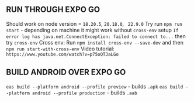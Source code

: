 ## RUN THROUGH EXPO GO
Should work on node version = `18.20.5`, `20.18.0`, ` 22.9.0`
Try run `npm run start` - depending on machine it might work without `cross-env` setup
`If error log has java.net.ConnectException: failed to connect to...` then try `cross-env`
Cross env: Run `npm install cross-env --save-dev` and then `npm run start-with-cross-env`
Video tutorial: `https://www.youtube.com/watch?v=p75oQTJaLGo`

## BUILD ANDROID OVER EXPO GO
`eas build --platform android --profile preview` - builds `.apk`
`eas build --platform android --profile production` - builds `.aab`
